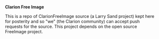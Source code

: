 **Clarion Free Image**

This is a repo of ClarionFreeImage source (a Larry Sand project) kept here for posterity and so "we" (the Clarion community) can accept push requests for the source. This project depends on the open source FreeImage project. 